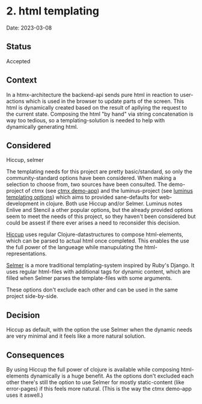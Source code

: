 # 2. html templating

Date: 2023-03-08

## Status

Accepted

## Context

In a htmx-architecture the backend-api sends pure html in reaction to user-actions which is used in the browser to update parts of the screen. This html is dynamically created based on the result of apllying the request to the current state. Composing the html "by hand" via string concatenation is way too tedious, so a templating-solution is needed to help with dynamically generating html.

## Considered

Hiccup, selmer

The templating needs for this project are pretty basic/standard, so only the community-standard options have been considered. When making a selection to choose from, two sources have been consulted. The demo-project of ctmx (see [ctmx demo-app](https://github.com/whamtet/ctmx-demo)) and the luminus-project (see [luminus templating options](https://luminusweb.com/docs/html_templating.html#templating_options)) which aims to provided sane-defaults for web-development in clojure. Both use Hiccup and/or Selmer. Luminus notes Enlive and Stencil a other popular options, but the already provided options seem to meet the needs of this project, so they haven't been considered but could be assest if there ever arises a need to reconsider this decision. 

[Hiccup](https://github.com/weavejester/hiccup) uses regular Clojure-datastructures to compose html-elements, which can be parsed to actual html once completed. This enables the use the full power of the langueage while manupulating the html-representations. 

[Selmer](https://github.com/yogthos/Selmer) is a more traditional templating-system inspired by Ruby's Django. It uses regular html-files with additional tags for dynamic content, which are filled when Selmer parses the template-files with some arguments. 

These options don't exclude each other and can be used in the same project side-by-side.

## Decision

Hiccup as default, with the option the use Selmer when the dynamic needs are very minimal and it feels like a more natural solution.

## Consequences

By using Hiccup the full power of clojure is available while composing html-elements dynamically is a huge benefit. As the options don't excluded each other there's still the option to use Selmer for mostly static-content (like error-pages) if this feels more natural. (This is the way the ctmx demo-app uses it aswell.)  

